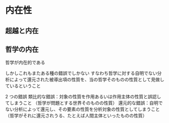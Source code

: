 # 内在性

## 超越と内在

## 哲学の内在

哲学が内在的である

しかしこれもまたある種の錯誤でしかない
すなわち哲学に対する自明でない分析によって還元された被導出項の性質を、当の哲学そのものの性質として見做しているということ

2 つの錯誤
類比的な錯誤：対象の性質を作用あるいは作用主体の性質と誤認してしまうこと
（哲学が問題とする世界そのものの性質）
還元的な錯誤：自明でない分析によって還元し、その要素の性質を分析対象の性質としてしまうこと
（哲学がそれに還元されうる、たとえば人間主体といったものの性質）
